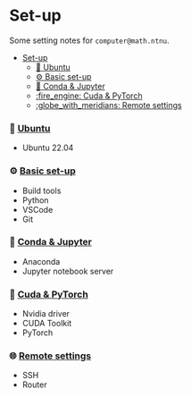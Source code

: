 # Set-up

Some setting notes for `computer@math.ntnu`.

- [Set-up](#set-up)
    - [:octopus: Ubuntu](#octopus-ubuntu)
    - [:gear: Basic set-up](#gear-basic-set-up)
    - [:cactus: Conda \& Jupyter](#cactus-conda--jupyter)
    - [:fire\_engine: Cuda \& PyTorch](#fire_engine-cuda--pytorch)
    - [:globe\_with\_meridians: Remote settings](#globe_with_meridians-remote-settings)

### :octopus: [Ubuntu](/install-ubuntu/)
- Ubuntu 22.04

### :gear: [Basic set-up](/install-basic/)
- Build tools
- Python
- VSCode
- Git
  
### :cactus: [Conda & Jupyter](/install-conda-jupyter/)
- Anaconda
- Jupyter notebook server

### :fire_engine: [Cuda & PyTorch](/install-cuda-pytorch/)
- Nvidia driver
- CUDA Toolkit
- PyTorch

### :globe_with_meridians: [Remote settings](/set-up/)
- SSH
- Router
